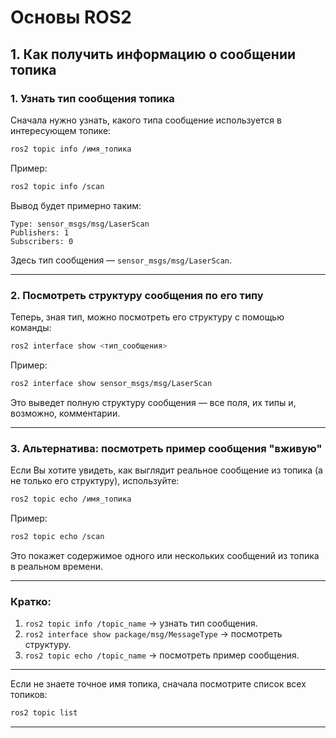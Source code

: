 # Основы ROS2

## 1. Как получить информацию о сообщении топика
### 1. **Узнать тип сообщения топика**

Сначала нужно узнать, какого типа сообщение используется в интересующем топике:

```bash
ros2 topic info /имя_топика
```

Пример:

```bash
ros2 topic info /scan
```

Вывод будет примерно таким:

```
Type: sensor_msgs/msg/LaserScan
Publishers: 1
Subscribers: 0
```

Здесь тип сообщения — `sensor_msgs/msg/LaserScan`.

---

### 2. **Посмотреть структуру сообщения по его типу**

Теперь, зная тип, можно посмотреть его структуру с помощью команды:

```bash
ros2 interface show <тип_сообщения>
```

Пример:

```bash
ros2 interface show sensor_msgs/msg/LaserScan
```

Это выведет полную структуру сообщения — все поля, их типы и, возможно, комментарии.

---

### 3. **Альтернатива: посмотреть пример сообщения "вживую"**

Если Вы хотите увидеть, как выглядит реальное сообщение из топика (а не только его структуру), используйте:

```bash
ros2 topic echo /имя_топика
```

Пример:

```bash
ros2 topic echo /scan
```

Это покажет содержимое одного или нескольких сообщений из топика в реальном времени.

---

### Кратко:

1. `ros2 topic info /topic_name` → узнать тип сообщения.
2. `ros2 interface show package/msg/MessageType` → посмотреть структуру.
3. `ros2 topic echo /topic_name` → посмотреть пример сообщения.

---

Если не знаете точное имя топика, сначала посмотрите список всех топиков:

```bash
ros2 topic list
```

---

